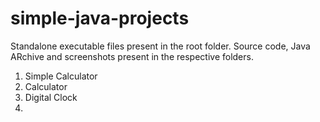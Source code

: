 # simple-java-projects

Standalone executable files present in the root folder.
Source code, Java ARchive and screenshots present in the respective folders.

1. Simple Calculator
2. Calculator
3. Digital Clock
4. 
